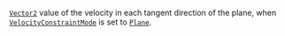 [`Vector2`](https://create.roblox.com/docs/reference/engine/datatypes/Vector2) value of the velocity in each tangent direction of the
plane, when
[`VelocityConstraintMode`](https://create.roblox.com/docs/reference/engine/classes/LinearVelocity#VelocityConstraintMode) is
set to [`Plane`](https://create.roblox.com/docs/reference/engine/enums/VelocityConstraintMode).